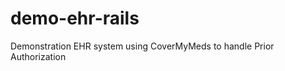 demo-ehr-rails
==============

Demonstration EHR system using CoverMyMeds to handle Prior Authorization
